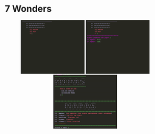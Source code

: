 # 7 Wonders
 
<p align="center">
  <img src="elementos/7wonders-gif1.gif" width="200">
  <img src="elementos/7wonders-gif2.gif" width="200">
  <img src="elementos/7wonders-gif3.gif" width="200">
</p>
